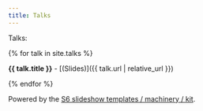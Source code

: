```yaml
---
title: Talks
---
```


Talks:

{% for talk in site.talks %}

**{{ talk.title }}** - [(Slides)]({{ talk.url | relative_url }})

{% endfor %}



Powered by the [S6 slideshow templates / machinery / kit](http://slidekit.github.io).
